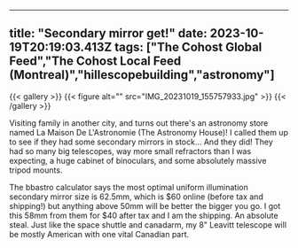 
---
title: "Secondary mirror get!"
date: 2023-10-19T20:19:03.413Z
tags: ["The Cohost Global Feed","The Cohost Local Feed (Montreal)","hillescopebuilding","astronomy"]
---
{{< gallery >}}
{{< figure alt="" src="IMG_20231019_155757933.jpg" >}}
{{< /gallery >}}

Visiting family in another city, and turns out there's an astronomy store named La Maison De L'Astronomie (The Astronomy House)! I called them up to see if they had some secondary mirrors in stock... And they did! They had so many big telescopes, way more small refractors than I was expecting, a huge cabinet of binoculars, and some absolutely massive tripod mounts. 

The bbastro calculator says the most optimal uniform illumination secondary mirror size is 62.5mm, which is $60 online (before tax and shipping!) but anything above 50mm will be better the bigger you go. I got this 58mm from them for $40 after tax and I am the shipping. An absolute steal. Just like the space shuttle and canadarm, my 8" Leavitt telescope will be mostly American with one vital Canadian part.

